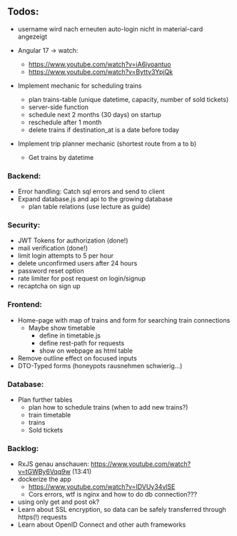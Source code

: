 ## Todos:
- username wird nach erneuten auto-login nicht in material-card angezeigt

- Angular 17 -> watch:
    - https://www.youtube.com/watch?v=iA6iyoantuo
    - https://www.youtube.com/watch?v=Byttv3YpjQk

- Implement mechanic for scheduling trains
    - plan trains-table (unique datetime, capacity, number of sold tickets)
    - server-side function
    - schedule next 2 months (30 days) on startup
    - reschedule after 1 month
    - delete trains if destination_at is a date before today

- Implement trip planner mechanic (shortest route from a to b)
    - Get trains by datetime

### Backend:
- Error handling: Catch sql errors and send to client
- Expand database.js and api to the growing database
    - plan table relations (use lecture as guide)

### Security:
- JWT Tokens for authorization (done!)
- mail verification (done!)	 
- limit login attempts to 5 per hour
- delete unconfirmed users after 24 hours
- password reset option
- rate limiter for post request on login/signup
- recaptcha on sign up

### Frontend:
- Home-page with map of trains and form for searching train connections 
    - Maybe show timetable 
        - define in timetable.js
        - define rest-path for requests
        - show on webpage as html table
- Remove outline effect on focused inputs
- DTO-Typed forms (honeypots rausnehmen schwierig...)

### Database:
- Plan further tables
    - plan how to schedule trains (when to add new trains?)
    - train timetable
    - trains 
    - Sold tickets


### Backlog:
- RxJS genau anschauen: https://www.youtube.com/watch?v=tGWBy6Vqq9w (13:41)
- dockerize the app
    - https://www.youtube.com/watch?v=IDVUy34vlSE
    - Cors errors, wtf is nginx and how to do db connection???
- using only get and post ok?
- Learn about SSL encryption, so data can be safely transferred through https(!) requests
- Learn about OpenID Connect and other auth frameworks